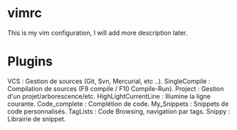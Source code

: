 vimrc
=====
This is my vim configuration, I will add more description later.

Plugins
=======
VCS						: Gestion de sources (Git, Svn, Mercurial, etc ..).
SingleCompile			: Compilation de sources (F9 compile / F10 Compile-Run). 
Project					: Gestion d'un projet/arborescence/etc.
HighLightCurrentLine	: Illumine la ligne courante.
Code_complete			: Complétion de code.
My_Snippets				: Snippets de code personnalisés.
TagLists				: Code Browsing, navigation par tags.
Snippy					: Librairie de snippet.

